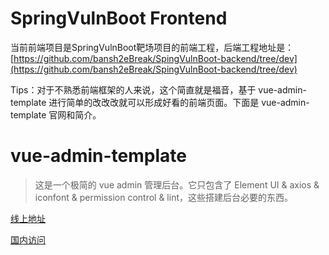 # SpringVulnBoot Frontend

当前前端项目是SpringVulnBoot靶场项目的前端工程，后端工程地址是：[https://github.com/bansh2eBreak/SpingVulnBoot-backend/tree/dev](https://github.com/bansh2eBreak/SpingVulnBoot-backend/tree/dev)

Tips：对于不熟悉前端框架的人来说，这个简直就是福音，基于 vue-admin-template 进行简单的改改改就可以形成好看的前端页面。下面是 vue-admin-template 官网和简介。

# vue-admin-template

> 这是一个极简的 vue admin 管理后台。它只包含了 Element UI & axios & iconfont & permission control & lint，这些搭建后台必要的东西。

[线上地址](http://panjiachen.github.io/vue-admin-template)

[国内访问](https://panjiachen.gitee.io/vue-admin-template)
